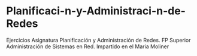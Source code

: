 # Planificaci-n-y-Administraci-n-de-Redes
Ejercicios Asignatura Planificación y Administración de Redes. FP Superior Administración de Sistemas en Red. Impartido en el Maria Moliner
